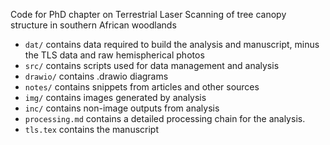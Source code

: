 Code for PhD chapter on Terrestrial Laser Scanning of tree canopy structure in southern African woodlands

* `dat/` contains data required to build the analysis and manuscript, minus the TLS data and raw hemispherical photos
* `src/` contains scripts used for data management and analysis
* `drawio/` contains .drawio diagrams 
* `notes/` contains snippets from articles and other sources
* `img/` contains images generated by analysis
* `inc/` contains non-image outputs from analysis
* `processing.md` contains a detailed processing chain for the analysis. 
* `tls.tex` contains the manuscript




